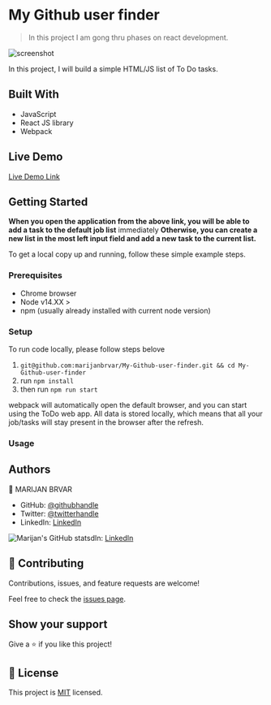 # My Github user finder

> In this project I am gong thru phases on react development.

![screenshot]()

In this project, I will build a simple HTML/JS list of To Do tasks.

## Built With

- JavaScript
- React JS library
- Webpack

## Live Demo

[Live Demo Link]()

## Getting Started

**When you open the application from the above link, you will be able to add a task to the default job list** immediately
**Otherwise, you can create a new list in the most left input field and add a new task to the current list.**

To get a local copy up and running, follow these simple example steps.

### Prerequisites
- Chrome browser
- Node v14.XX >
- npm (usually already installed with current node version)

### Setup
To run code locally, please follow steps belove
1. `git@github.com:marijanbrvar/My-Github-user-finder.git && cd My-Github-user-finder`
2. run `npm install`
3. then run `npm run start`

webpack will automatically open the default browser, and you can start using the ToDo web app. All data is stored locally, which means that all your job/tasks will stay present in the browser after the refresh.
### Usage



## Authors

👤 MARIJAN BRVAR

- GitHub: [@githubhandle](https://github.com/marijanbrvar)
- Twitter: [@twitterhandle](https://twitter.com/marijanbrvar)
- LinkedIn: [LinkedIn](https://linkedin.com/in/marijanbrvar)

![Marijan's GitHub stats](https://github-readme-stats.vercel.app/api?username=marijanbrvar&count_private=true&theme=dark&show_icons=true)dIn: [LinkedIn](https://linkedin.com/in/linkedinhandle)

## 🤝 Contributing

Contributions, issues, and feature requests are welcome!

Feel free to check the [issues page](../../issues/).

## Show your support

Give a ⭐️ if you like this project!

## 📝 License

This project is [MIT](./MIT.md) licensed.